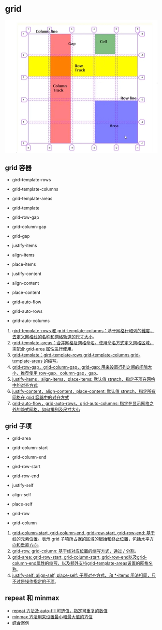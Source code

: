 # grid

![](../assets/imgs/1.png)

## grid 容器

- gird-template-rows
- grid-template-columns
- grid-template-areas
- grid-template
- grid-row-gap
- grid-column-gap
- grid-gap

- justify-items
- align-items
- place-items
- justify-content
- align-content
- place-content
- grid-auto-flow
- grid-auto-rows
- grid-auto-columns

1. [gird-template-rows 和 grid-template-columns：基于网格行和列的维度，去定义网格线的名称和网格轨道的尺寸大小](1.html)。
2. [grid-template-areas：合并网格及网格命名。使用命名方式定义网格区域，需配合 grid-area 属性进行使用](2.html)。
3. [grid-template：gird-template-rows grid-template-columns grid-template-areas 的缩写](2.html)。
4. [grid-row-gap，grid-column-gap，grid-gap: 用来设置行列之间的间隙大小，推荐使用 row-gap，column-gap，gap](3.html)。
5. [justify-items，align-items，place-items: 默认值 stretch，指定子项在网格中的对齐方式](4.html)
6. [justify-content，align-content，place-content: 默认值 stretch，指定所有网格在 grid 容器中的对齐方式](5.html)
7. [grid-auto-flow，grid-auto-rows，grid-auto-columns: 指定在显示网格之外的隐式网格，如何排列及尺寸大小](6.html)



## grid 子项

- grid-area
- grid-column-start
- grid-column-end
- gird-row-start
- grid-row-end

- justify-self
- align-self
- place-self
- grid-row
- grid-column

1. [grid-column-start, grid-column-end, grid-row-start, grid-row-end: 基于线的元素位置。表示 grid 子项所占据的区域的起始和终止位置，包括水平方向和垂直方向](7.html)。
2. [grid-row, grid-column: 基于线对应位置的缩写方式，通过 / 分割](7.html)。
3. [grid-area: grid-row-start, grid-column-start, grid-row-end以及grid-column-end属性的缩写，以及额外支持grid-template-areas设置的网格名称](8.html)。
4. [justify-self: align-self, place-self: 子项对齐方式，和 *-items 用法相同，只不过是操作指定的子项](9.html)。

## repeat 和 minmax

- [repeat 方法及 auto-fill 可选值，指定可重复的数值](10.html)
- [minmax 方法用来设置最小和最大值的方位](11.html)
- [综合案例](12.html)
